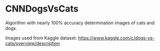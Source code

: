 # CNNDogsVsCats

Algorithm with nearly 100% accuracy determination images of cats and dogs.

Images used from Kaggle dataset:
https://www.kaggle.com/c/dogs-vs-cats/overview/description
